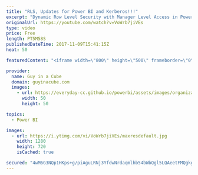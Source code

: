 ```yaml
---
title: "RLS, Updates for Power BI and Kerberos!!!"
excerpt: "Dynamic Row Level Security with Manager Level Access in Power BI (@Rad_Reza) http://radacad.com/dynamic-row-level-security-with-manager-level-access-in-power-bi  Which M Functions Are Only Available To Custom Data Connectors? (@technitrain) https://blog.crossjoin.co.uk/2017/11/06/which-m-functions-are-only-available-to-custom-data-connectors/"
originalUrl: https://youtube.com/watch?v=VoWrb7jiVEs
type: video
price: Free
length: PT5M58S
publishedDateTime: 2017-11-09T15:41:15Z
heat: 50

featuredContent: "<iframe width=\"800\" height=\"500\" frameborder=\"0\" src=\"https://www.youtube.com/embed/VoWrb7jiVEs\" allow=\"accelerometer; autoplay; encrypted-media; gyroscope; picture-in-picture\" allowfullscreen></iframe>"

provider:
  name: Guy in a Cube
  domain: guyinacube.com
  images:
    - url: https://everyday-cc.github.io/powerbi/assets/images/organizations/guyinacube.com-50x50.jpg
      width: 50
      height: 50

topics:
  - Power BI

images:
  - url: https://i.ytimg.com/vi/VoWrb7jiVEs/maxresdefault.jpg
    width: 1280
    height: 720
    isCached: true

secured: "4wM6G3NQp1HKps+g/piAguLRNj3YfdwNrdaqmlhb54bWbQgl5LQAeetFMQgkgZov3vz5PXf2NDfQ12o4me71mTGG7OjvKkB7FKDmp8MsmAFVI3IbV48WFyKgaEepflCjY3tEtztXbF+BurznbNrINsR0tvYi/tH+N660Rsbkzh1SIH9lMuUZb6lmFQAZR3VYfbM1pasCd6o5ysVKPINKtbYdqzAK8ilkjd1cS+Cr0lKqN9NmzDJdgUipV8lFNPTYEA1nIBTrvrPoQePUpyqTu5npUf1pcQNc9YnA6FTjf/oSCbzqN+jtYMpNs2jmTHxeIUVX4vEgyeAwvAhYVBYaIXOgh19GYeiaJmJwM23Bzt8ACfQDK3BkJUqUaN8M2lmURDQwzoYRoS3VXklqbBcVN5JzaFViOUJe0+higxnSMcU=;TvBj1VaaUp4woXoPwVyQvw=="
---
```


